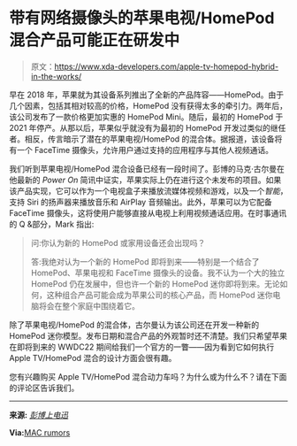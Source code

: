 # 带有网络摄像头的苹果电视/HomePod 混合产品可能正在研发中

> 原文：<https://www.xda-developers.com/apple-tv-homepod-hybrid-in-the-works/>

早在 2018 年，苹果就为其设备系列推出了全新的产品阵容——HomePod。由于几个因素，包括其相对较高的价格，HomePod 没有获得太多的牵引力。两年后，该公司发布了一款价格更加实惠的 HomePod Mini。随后，最初的 HomePod 于 2021 年停产。从那以后，苹果似乎就没有为最初的 HomePod 开发过类似的继任者。相反，传言暗示了潜在的苹果电视/HomePod 的混合体。据报道，该设备将有一个 FaceTime 摄像头，允许用户通过支持的应用程序与其他人视频通话。

我们听到苹果电视/HomePod 混合设备已经有一段时间了。彭博的马克·古尔曼在他最新的 *Power On* 简讯中证实，苹果实际上仍在进行这个未发布的项目。如果该产品实现，它可以作为一个电视盒子来播放流媒体视频和游戏，以及一个*智能*，支持 Siri 的扬声器来播放音乐和 AirPlay 音频输出。此外，苹果可以为它配备 FaceTime 摄像头，这将使用户能够直接从电视上利用视频通话应用。在时事通讯的 Q &部分，Mark 指出:

> 问:你认为新的 HomePod 或家用设备还会出现吗？
> 
> 答:我绝对认为一个新的 HomePod 即将到来——特别是一个结合了 HomePod、苹果电视和 FaceTime 摄像头的设备。我不认为一个大的独立 HomePod 仍在发展中，但也许一个新的 HomePod 迷你即将到来。无论如何，这种组合产品可能会成为苹果公司的核心产品，而 HomePod 迷你电脑将会在整个家庭中围绕着它。

除了苹果电视/HomePod 的混合体，古尔曼认为该公司还在开发一种新的 HomePod 迷你模型。发布日期和混合产品的外观暂时还不清楚。我们只希望苹果在即将到来的 WWDC22 期间给我们一个官方的一瞥——因为看到它如何执行 Apple TV/HomePod 混合的设计方面会很有趣。

您有兴趣购买 Apple TV/HomePod 混合动力车吗？为什么或为什么不？请在下面的评论区告诉我们。

* * *

**来源:** [*彭博上电迅*](https://www.bloomberg.com/account/newsletters/power-on)

**Via:**[MAC rumors](https://www.macrumors.com/2022/04/18/apple-work-on-apple-tv-homepod-continues/)